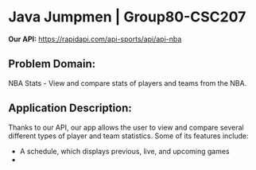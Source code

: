 # Java Jumpmen | Group80-CSC207

**Our API:**
https://rapidapi.com/api-sports/api/api-nba

## Problem Domain: 
NBA Stats - View and compare stats of players and teams from the NBA.

## Application Description:
Thanks to our API, our app allows the user to view and compare several different types of player and team statistics.
Some of its features include:
- A schedule, which displays previous, live, and upcoming games
- 
